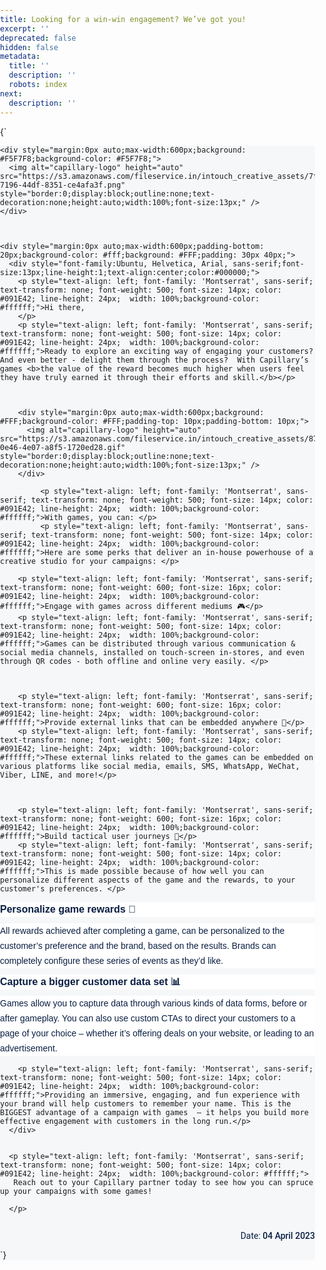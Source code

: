 ```yaml
---
title: Looking for a win-win engagement? We’ve got you!
excerpt: ''
deprecated: false
hidden: false
metadata:
  title: ''
  description: ''
  robots: index
next:
  description: ''
---
```

<HTMLBlock>{`
<meta content="IE=edge" />


<meta content="text/html; charset=UTF-8" />
<meta content="width=device-width, initial-scale=1" />
<link />

<style>
  #outlook a {
    padding: 0;
  }

  body {
    margin: 0;
    padding: 0;
    -webkit-text-size-adjust: 100%;
    -ms-text-size-adjust: 100%;
  }

  table,
  td {
    border-collapse: collapse;
    mso-table-lspace: 0pt;
    mso-table-rspace: 0pt;
  }

  img {
    border: 0;
    height: auto;
    line-height: 100%;
    outline: none;
    text-decoration: none;
    -ms-interpolation-mode: bicubic;
  }

  p {
    display: block;
    margin: 10px 0;
  }

  .small {
    font-size: 12px;
    color: #ffffff;
    color: #5e6d84;
  }

  .bold {
    font-weight: bold;
  }
</style>



<link />
<link />
<link />
<link />
<link />
<link />
<link />
<style>
  @import url('https://fonts.googleapis.com/css2?family=Open+Sans:wght@400;500;600&display=swap');
</style>
<style>
  @import url('https://fonts.googleapis.com/css2?family=Montserrat:wght@400;500;600&display=swap');
</style>

<style>
  @media only screen and (min-width:480px) {
    .mj-column-per-100 {
      width: 100% !important;
      max-width: 100%;
    }

    .mj-column-per-50.mj-outlook-group-fix:nth-child(2) {
      margin-left: 5% !important;

    }

    .mj-column-per-50 {
      width: 45% !important;
      max-width: 50%;
    }

    .mj-column-per-40 {
      width: 40% !important;
      max-width: 40%;
    }

    .mj-column-per-10 {
      width: 10% !important;
      max-width: 10%;
    }

    .mj-column-per-90 {
      width: 90% !important;
      max-width: 90%;
    }

    .mj-column-per-60 {
      width: 60% !important;
      max-width: 60%;
    }

    .two-rows {
      display: inline-block;
    }

    .left-div {
      width: 100%;
    }
  }
</style>
<style>
  .moz-text-html .mj-column-per-100 {
    width: 100% !important;
    max-width: 100%;
  }

  .moz-text-html .mj-column-per-50 {
    width: 50% !important;
    max-width: 50%;
  }

  .moz-text-html .mj-column-per-40 {
    width: 40% !important;
    max-width: 40%;
  }

  .moz-text-html .mj-column-per-10 {
    width: 10% !important;
    max-width: 10%;
  }

  .moz-text-html .mj-column-per-90 {
    width: 90% !important;
    max-width: 90%;
  }

  .moz-text-html .mj-column-per-60 {
    width: 60% !important;
    max-width: 60%;
  }

  .padding-content {
    padding: 0px 25px;
  }

  .two-rows {
    display: flex;
    align-items: center;
  }

  .left-div {
    width: 50%;
  }

  .pr-10 {
    padding-right: 15px;
  }

  .pl-10 {
    padding-left: 15px;
  }
</style>
<style>
  @media only screen and (max-width:480px) {
    table.mj-full-width-mobile {
      width: 100% !important;
    }

    td.mj-full-width-mobile {
      width: auto !important;
    }

    .padding-content {
      padding: 0px 15px;
    }

    .two-rows {
      display: grid;
    }

    .order-1 {
      order: 1;
    }

    .order-2 {
      order: 2;
    }

    .left-div {
      width: 100%;
    }

    .pr-10 {
      padding: 10px 0px;
      padding-bottom: 0px;
    }

    .pl-10 {
      padding: 10px 0px;
      padding-bottom: 0px;
    }
  }
</style>



<div style="background-color:#F5F7F8;background: #F5F7F8;">
  <div style="width: 100%;margin: 0px auto;max-width: 600px;">


    <div style="margin:0px auto;max-width:600px;background: #F5F7F8;background-color: #F5F7F8;">
      <img alt="capillary-logo" height="auto" src="https://s3.amazonaws.com/fileservice.in/intouch_creative_assets/7ff8a66c-7196-44df-8351-ce4afa3f.png" style="border:0;display:block;outline:none;text-decoration:none;height:auto;width:100%;font-size:13px;" />
    </div>



    <div style="margin:0px auto;max-width:600px;padding-bottom: 20px;background-color: #fff;background: #FFF;padding: 30px 40px;">
      <div style="font-family:Ubuntu, Helvetica, Arial, sans-serif;font-size:13px;line-height:1;text-align:center;color:#000000;">
        <p style="text-align: left; font-family: 'Montserrat', sans-serif; text-transform: none; font-weight: 500; font-size: 14px; color: #091E42; line-height: 24px;  width: 100%;background-color: #ffffff;">Hi there,
        </p>
        <p style="text-align: left; font-family: 'Montserrat', sans-serif; text-transform: none; font-weight: 500; font-size: 14px; color: #091E42; line-height: 24px;  width: 100%;background-color: #ffffff;">Ready to explore an exciting way of engaging your customers? And even better - delight them through the process?  With Capillary’s games <b>the value of the reward becomes much higher when users feel they have truly earned it through their efforts and skill.</b></p>

      

        <div style="margin:0px auto;max-width:600px;background: #FFF;background-color: #FFF;padding-top: 10px;padding-bottom: 10px;">
          <img alt="capillary-logo" height="auto" src="https://s3.amazonaws.com/fileservice.in/intouch_creative_assets/87755870-0e46-4e07-a8f5-1720ed28.gif" style="border:0;display:block;outline:none;text-decoration:none;height:auto;width:100%;font-size:13px;" />
        </div>

             <p style="text-align: left; font-family: 'Montserrat', sans-serif; text-transform: none; font-weight: 500; font-size: 14px; color: #091E42; line-height: 24px;  width: 100%;background-color: #ffffff;">With games, you can: </p>
             <p style="text-align: left; font-family: 'Montserrat', sans-serif; text-transform: none; font-weight: 500; font-size: 14px; color: #091E42; line-height: 24px;  width: 100%;background-color: #ffffff;">Here are some perks that deliver an in-house powerhouse of a creative studio for your campaigns: </p>

        <p style="text-align: left; font-family: 'Montserrat', sans-serif; text-transform: none; font-weight: 600; font-size: 16px; color: #091E42; line-height: 24px;  width: 100%;background-color: #ffffff;">Engage with games across different mediums 🎮</p>
        <p style="text-align: left; font-family: 'Montserrat', sans-serif; text-transform: none; font-weight: 500; font-size: 14px; color: #091E42; line-height: 24px;  width: 100%;background-color: #ffffff;">Games can be distributed through various communication & social media channels, installed on touch-screen in-stores, and even through QR codes - both offline and online very easily. </p>

    

        <p style="text-align: left; font-family: 'Montserrat', sans-serif; text-transform: none; font-weight: 600; font-size: 16px; color: #091E42; line-height: 24px;  width: 100%;background-color: #ffffff;">Provide external links that can be embedded anywhere 🔗</p>
        <p style="text-align: left; font-family: 'Montserrat', sans-serif; text-transform: none; font-weight: 500; font-size: 14px; color: #091E42; line-height: 24px;  width: 100%;background-color: #ffffff;">These external links related to the games can be embedded on various platforms like social media, emails, SMS, WhatsApp, WeChat, Viber, LINE, and more!</p>

  

        <p style="text-align: left; font-family: 'Montserrat', sans-serif; text-transform: none; font-weight: 600; font-size: 16px; color: #091E42; line-height: 24px;  width: 100%;background-color: #ffffff;">Build tactical user journeys 💪</p>
        <p style="text-align: left; font-family: 'Montserrat', sans-serif; text-transform: none; font-weight: 500; font-size: 14px; color: #091E42; line-height: 24px;  width: 100%;background-color: #ffffff;">This is made possible because of how well you can personalize different aspects of the game and the rewards, to your customer's preferences. </p>
 <p style="text-align: left; font-family: 'Montserrat', sans-serif; text-transform: none; font-weight: 600; font-size: 16px; color: #091E42; line-height: 24px;  width: 100%;background-color: #ffffff;">Personalize game rewards 🤩</p>
        <p style="text-align: left; font-family: 'Montserrat', sans-serif; text-transform: none; font-weight: 500; font-size: 14px; color: #091E42; line-height: 24px;  width: 100%;background-color: #ffffff;">All rewards achieved after completing a game, can be personalized to the customer’s preference and the brand, based on the results. Brands can completely configure these series of events as they’d like. </p>
         <p style="text-align: left; font-family: 'Montserrat', sans-serif; text-transform: none; font-weight: 600; font-size: 16px; color: #091E42; line-height: 24px;  width: 100%;background-color: #ffffff;">Capture a bigger customer data set 📊</p>
        <p style="text-align: left; font-family: 'Montserrat', sans-serif; text-transform: none; font-weight: 500; font-size: 14px; color: #091E42; line-height: 24px;  width: 100%;background-color: #ffffff;">Games allow you to capture data through various kinds of data forms, before or after gameplay. You can also use custom CTAs to direct your customers to a page of your choice – whether it’s offering deals on your website, or leading to an advertisement. </p>
       
        <p style="text-align: left; font-family: 'Montserrat', sans-serif; text-transform: none; font-weight: 500; font-size: 14px; color: #091E42; line-height: 24px;  width: 100%;background-color: #ffffff;">Providing an immersive, engaging, and fun experience with your brand will help customers to remember your name. This is the BIGGEST advantage of a campaign with games  – it helps you build more effective engagement with customers in the long run.</p>
      </div>

        
      <p style="text-align: left; font-family: 'Montserrat', sans-serif; text-transform: none; font-weight: 500; font-size: 14px; color: #091E42; line-height: 24px;  width: 100%;background-color: #ffffff;">
       Reach out to your Capillary partner today to see how you can spruce up your campaigns with some games! 

      </p>
<div
    style="text-align: right;font-family: Roboto,Tahoma,Verdana,Segoe,sans-serif;text-transform: none;font-size: 14px;color: #091E42;font-weight: 400;line-height: 24px;width: 100%;padding-bottom: 10px;padding-top: 10px;">
    Date: <span style="font-weight: 500;">04 April 2023</span></div>
`}</HTMLBlock>
